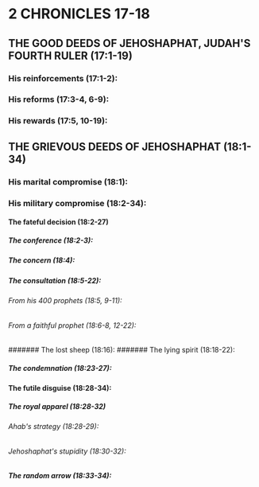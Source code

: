 ---
---
# 2 CHRONICLES 17-18 
## THE GOOD DEEDS OF JEHOSHAPHAT, JUDAH\'S FOURTH RULER (17:1-19) 
###  His reinforcements (17:1-2): 
###  His reforms (17:3-4, 6-9): 
###  His rewards (17:5, 10-19): 
## THE GRIEVOUS DEEDS OF JEHOSHAPHAT (18:1-34) 
###  His marital compromise (18:1): 
###  His military compromise (18:2-34): 
####  The fateful decision (18:2-27) 
#####  The conference (18:2-3): 
#####  The concern (18:4): 
#####  The consultation (18:5-22): 
######  From his 400 prophets (18:5, 9-11): 
######  From a faithful prophet (18:6-8, 12-22): 
#######  The lost sheep (18:16): 
#######  The lying spirit (18:18-22): 
#####  The condemnation (18:23-27): 
####  The futile disguise (18:28-34): 
#####  The royal apparel (18:28-32) 
######  Ahab\'s strategy (18:28-29): 
######  Jehoshaphat\'s stupidity (18:30-32): 
#####  The random arrow (18:33-34): 
